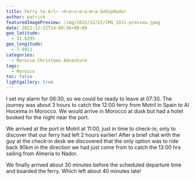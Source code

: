 ```yaml
---
title: Ferry to A̶l̶ ̶H̶o̶c̶e̶i̶m̶a &nbspNador
author: patrick
featuredImagePreview: /img/2022/12/22/IMG_1911-preview.jpeg
date: 2022-12-22T14:00:56+00:00
geo_latitude:
  - 31.6295
geo_longitude:
  - 7.9811
categories:
  - Morocco Christmas Adventure
tags:
  - Morocco
toc: false
lightgallery: true
---
```


I set my alarm for 06:30, so we could be ready to leave at 07:30. The journey was about 3 hours to catch the 12:00 ferry from Motril in Spain to Al Hoceima in Morocco. We would arrive in Morocco at dusk but had a hotel booked for the night near the port.

We arrived at the port in Motril at 11:00, just in time to check-in, only to discover that our ferry had left 2 hours earlier! After a brief chat with the guy at the check-in desk we discovered that the only option was to ride back 90km in the direction we had just come from to catch the 13:00 hrs sailing from Almeria to Nador.

We finally arrived about 30 minutes before the scheduled departure time and boarded the ferry. Which left about 40 minutes late!
